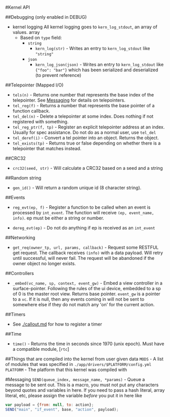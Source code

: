 #Kernel API

##Debugging (only enabled in DEBUG)
  * kernel logging
      All kernel logging goes to `kern_log_stdout`, an array of values.
      array
      * Based on `type` field:
          * `string`
            * `kern_log(str)` - Writes an entry to `kern_log_stdout` like `"string"`
          * `json`
            * `kern_log_json(json)` - Writes an entry to `kern_log_stdout` like `{"foo": "bar"}` which has been serialized and deserialized (to
                prevent reference)

##Telepointer (Mapped I/O)
  * `tels(n)` - Returns one number that represents the base index of the telepointer.  See [Messaging](Messaging.md) for details on telepointers.
  * `tel_reg(f)` - Returns a number that represents the base pointer of a function callback.
  * `tel_del(n)` - Delete a telepointer at some index. Does nothing if not registered with something.
  * `tel_reg_ptr(f, tp)` - Register an explicit telepointer address at an index. Usually for spec assistance. Do not do as a normal user, use `tel_del`
  * `tel_deref(i)` - Convert a tel pointer into an object. Returns the object.
  * `tel_exists(tp)` - Returns true or false depending on whether there is a telepointer that matches
instead.

##CRC32
  * `crc32(seed, str)` - Will calculate a CRC32 based on a seed and a string

##Random string
  * `gen_id()` - Will return a random unique id (8 character string).

##Events
  * `reg_evt(ep, f)` - Register a function to be called when an event is processed by `int_event`. The function will receive `(ep, event_name, info)`. ep must be either a string or number.

  * `dereg_evt(ep)` - Do not do anything if ep is received as an `int_event`

##Networking
  * `get_req(owner_tp, url, params, callback)` - Request some RESTFUL get request.  The callback receives `(info)` with a data payload. Will retry until successful, will never fail. The request will be abandoned if the owner object no longer exists.

##Controllers
  * `_embed(vc_name, sp, context, event_gw)` - Embed a view controller in a surface-pointer. Following the rules of the ui device, embedded to a sp of
      0 is the master root view. Returns base pointer. `event_gw` is a pointer to a `vc`. If it is null, then any events coming in will not be sent to
      somewhere else if they do not match any 'on' for the current action.

##Timers
  * See [./callout.md](Callout) for how to register a timer

##Time
  * `time()` - Returns the time in seconds since 1970 (unix epoch). Must have a compatible module, [`rtc`]

##Things that are compiled into the kernel from user given data
`MODS` - A list of modules that was specified in `./app/drivers/$PLATFORM/config.yml`
`PLATFORM` - The platform that this kernel was compiled with

#Messaging
`SEND(queue_index, message_name, *params)` - Queue a message to be sent out. This is a macro, you must not put any characters beyond quotes and
variables in here.  If you need to pass a hash literal, array literal, etc, please assign the variable *before* you put it in here like
```js
var payload = {from: null, to: action};
SEND("main", "if_event", base, "action", payload);
```
